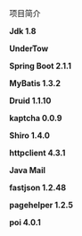 项目简介

**Jdk                       1.8**

**UnderTow**

**Spring Boot               2.1.1**

**MyBatis                   1.3.2**

**Druid                     1.1.10**

**kaptcha                   0.0.9**

**Shiro                     1.4.0**

**httpclient                4.3.1**

**Java Mail**

**fastjson                  1.2.48**

**pagehelper                1.2.5**

**poi                       4.0.1**